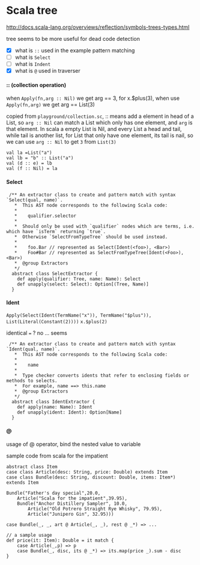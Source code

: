# Scala tree

http://docs.scala-lang.org/overviews/reflection/symbols-trees-types.html

tree seems to be more useful for dead code detection

- [x] what is `::` used in the example pattern matching
- [ ] what is `Select`
- [ ] what is `Indent`
- [x] what is `@` used in traverser

#### ::  (collection operation)

when `Apply(fn,arg :: Nil)` we get arg == 3, for x.$plus(3), when use `Apply(fn,arg)` we get arg == List(3)

copied from `playground/collection.sc`, :: means add a element in head of a List, so `arg :: Nil` can match a List which
only has one element, and `arg` is that element. In scala a empty List is Nil, and every List a head and tail, while tail
is another list, for List that only have one element, its tail is nail, so we can use `arg :: Nil` to get `3` from `List(3)`

````
val la =List("a")
val lb = "b" :: List("a")
val (d :: e) = lb
val (f :: Nil) = la
````
#### Select

````
 /** An extractor class to create and pattern match with syntax `Select(qual, name)`.
   *  This AST node corresponds to the following Scala code:
   *
   *    qualifier.selector
   *
   *  Should only be used with `qualifier` nodes which are terms, i.e. which have `isTerm` returning `true`.
   *  Otherwise `SelectFromTypeTree` should be used instead.
   *
   *    foo.Bar // represented as Select(Ident(<foo>), <Bar>)
   *    Foo#Bar // represented as SelectFromTypeTree(Ident(<Foo>), <Bar>)
   *  @group Extractors
   */
  abstract class SelectExtractor {
    def apply(qualifier: Tree, name: Name): Select
    def unapply(select: Select): Option[(Tree, Name)]
  }
````

#### Ident 

`Apply(Select(Ident(TermName("x")), TermName("$plus")), List(Literal(Constant(2))))`
`x.$plus(2)`

identical `=` ? no ... seems

````
 /** An extractor class to create and pattern match with syntax `Ident(qual, name)`.
   *  This AST node corresponds to the following Scala code:
   *
   *    name
   *
   *  Type checker converts idents that refer to enclosing fields or methods to selects.
   *  For example, name ==> this.name
   *  @group Extractors
   */
  abstract class IdentExtractor {
    def apply(name: Name): Ident
    def unapply(ident: Ident): Option[Name]
  }
````  

#### @ 

usage of @ operator, bind the nested value to variable

sample code from scala for the impatient

````
abstract class Item
case class Article(desc: String, price: Double) extends Item
case class Bundle(desc: String, discount: Double, items: Item*) extends Item

Bundle("Father's day special",20.0,
    Article("Scala for the impatient",39.95),
    Bundle("Anchor Distillery Sampler", 10.0,
        Article("Old Potrero Straight Rye Whisky", 79.95),
        Article("Junipero Gin", 32.95)))

case Bundle(_, _, art @ Article(_, _), rest @ _*) => ...

// a sample usage
def price(it: Item): Double = it match {
    case Article(_,p) => p
    case Bundle(_, disc, its @ _*) => its.map(price _).sum - disc
}
````